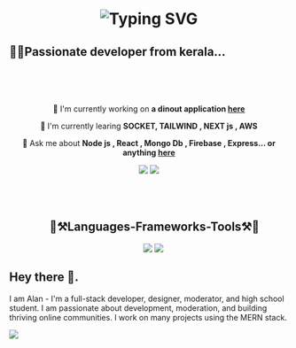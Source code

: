   <h1 align="center">
  <img src="https://readme-typing-svg.herokuapp.com/?font=Righteous&size=35&center=true&vCenter=true&width=500&height=70&duration=4000&lines=Hi+There!+👋;+I'm+Alan+Zacharia!;" alt="Typing SVG"  />
  </h1>
  <h2>🧑‍💻Passionate developer from kerala...</h2>
  
  <br/>
  <br/>
  <br/>
  <div align="center">
    
  🔭 I'm currently working on **a dinout application [here](https://github.com/Alan-zacharia/Zen-Dinout)**
    
  🌱 I'm currently learing **SOCKET, TAILWIND , NEXT js , AWS**
    
  💬 Ask me about **Node js , React , Mongo Db , Firebase , Express... or anything [here](https://www.linkedin.com/in/alan-zacharia-02b230271/)**
   
  </div>
  
  <div align="center">
    <a href="https://www.linkedin.com/in/alan-zacharia-02b230271/"><img src="https://img.shields.io/badge/LinkedIn-0077B5?style=for-the-badge&logo=linkedin&logoColor=white" target="_blank"  /></a>
    <a href="mailto:alanzacaharia@gmail.com"><img src="https://img.shields.io/badge/Gmail-333333?style=for-the-badge&logo=gmail&logoColor=red" target="_blank"  /></a>
  </div>
 
 <br/>
 <br/>
 <br/>
 
 <h2 align="center"> &nbsp;&nbsp;&nbsp;     🚀⚒️Languages-Frameworks-Tools⚒️🚀</h1>
 <div align="center">
   <a>
     &nbsp;&nbsp;&nbsp;
   <img src="https://skillicons.dev/icons?i=mongodb,express,react,typescript,tailwind,nodejs,javascript,vscode,vite,nginx" target="_blank"/>
   <img src="https://skillicons.dev/icons?i=aws,figma,git,github,postgresql,firebase,c,java,materialui,html,css,bootstrap,materialui,postman,stackoverflow" target="_blank"/>
   </a>
   
 </div>


  <div align="left">
  <h2>Hey there 👋.</h2>
   
  <p >I am Alan - I'm a full-stack developer, designer, moderator, and high school student. I am passionate about development, moderation, and building thriving online communities. I work on many projects using the MERN stack.</p>
  
  <img src="https://skillicons.dev/icons?i=mongodb,express,react,typescript,nodejs,javascript," target="_blank"/>
  
 </div>



